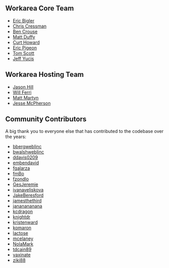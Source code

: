 Workarea Core Team
--------------------------------------------------------------------------------

* [Eric Bigler](https://github.com/ebigler)
* [Chris Cressman](https://github.com/chriscressman)
* [Ben Crouse](https://github.com/bencrouse)
* [Matt Duffy](https://github.com/mttdffy)
* [Curt Howard](https://github.com/meowsus)
* [Eric Pigeon](https://github.com/eric-pigeon)
* [Tom Scott](https://github.com/tubbo)
* [Jeff Yucis](https://github.com/jyucis)


Workarea Hosting Team
--------------------------------------------------------------------------------

* [Jason Hill](https://github.com/jhill)
* [Will Ferri](https://github.com/wmferri)
* [Matt Martyn](https://github.com/MMartyn)
* [Jesse McPherson](https://github.com/mcfearsome)

Community Contributors
--------------------------------------------------------------------------------

A big thank you to everyone else that has contributed to the codebase over the years:

* [bbergweblinc](https://github.com/bbergweblinc)
* [bwalshweblinc](https://github.com/bwalshweblinc)
* [ddavis0209](https://github.com/ddavis0209)
* [embendavid](https://github.com/embendavid)
* [fgalarza](https://github.com/fgalarza)
* [fmBo](https://github.com/fmBo)
* [fzondlo](https://github.com/fzondlo)
* [GesJeremie](https://github.com/GesJeremie)
* [ivanaveliskova](https://github.com/ivanaveliskova)
* [JakeBeresford](https://github.com/JakeBeresford)
* [jamesthethird](https://github.com/jamesthethird)
* [jananananana](https://github.com/jananananana)
* [kcdragon](https://github.com/kcdragon)
* [knightdr](https://github.com/knightdr)
* [kristenward](https://github.com/kristenward)
* [komaron](https://github.com/komaron)
* [lactose](https://github.com/lactose)
* [mcelaney](https://github.com/mcelaney)
* [NolaMark](https://github.com/NolaMark)
* [tdcain89](https://github.com/tdcain89)
* [vaxinate](https://github.com/vaxinate)
* [ziki88](https://github.com/ziki88)
